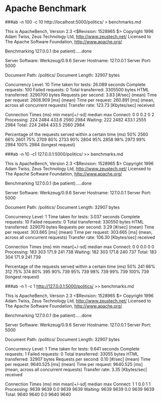 
Apache Benchmark
===============================================================


###ab -n 100 -c 10 http://localhost:5000/politics/ > benchmarks.md


This is ApacheBench, Version 2.3 <$Revision: 1528965 $>
Copyright 1996 Adam Twiss, Zeus Technology Ltd, http://www.zeustech.net/
Licensed to The Apache Software Foundation, http://www.apache.org/

Benchmarking 127.0.0.1 (be patient).....done


Server Software:        Werkzeug/0.9.6
Server Hostname:        127.0.0.1
Server Port:            5000

Document Path:          /politics/
Document Length:        32907 bytes

Concurrency Level:      10
Time taken for tests:   26.089 seconds
Complete requests:      100
Failed requests:        0
Total transferred:      3305500 bytes
HTML transferred:       3290700 bytes
Requests per second:    3.83 [#/sec] (mean)
Time per request:       2608.909 [ms] (mean)
Time per request:       260.891 [ms] (mean, across all concurrent requests)
Transfer rate:          123.73 [Kbytes/sec] received

Connection Times (ms)
              min  mean[+/-sd] median   max
Connect:        0    0   0.2      0       2
Processing:   224 2484 433.6   2560    2984
Waiting:      222 2482 433.1   2555    2984
Total:        224 2484 433.5   2560    2984

Percentage of the requests served within a certain time (ms)
  50%   2560
  66%   2601
  75%   2709
  80%   2733
  90%   2804
  95%   2858
  98%   2973
  99%   2984
 100%   2984 (longest request)
 
###ab -n 10 -c1 127.0.0.1:5000/politics/ >> benchmarks.md
 
This is ApacheBench, Version 2.3 <$Revision: 1528965 $>
Copyright 1996 Adam Twiss, Zeus Technology Ltd, http://www.zeustech.net/
Licensed to The Apache Software Foundation, http://www.apache.org/

Benchmarking 127.0.0.1 (be patient).....done


Server Software:        Werkzeug/0.9.6
Server Hostname:        127.0.0.1
Server Port:            5000

Document Path:          /politics/
Document Length:        32907 bytes

Concurrency Level:      1
Time taken for tests:   3.037 seconds
Complete requests:      10
Failed requests:        0
Total transferred:      330550 bytes
HTML transferred:       329070 bytes
Requests per second:    3.29 [#/sec] (mean)
Time per request:       303.665 [ms] (mean)
Time per request:       303.665 [ms] (mean, across all concurrent requests)
Transfer rate:          106.30 [Kbytes/sec] received

Connection Times (ms)
              min  mean[+/-sd] median   max
Connect:        0    0   0.0      0       0
Processing:   183  303 171.9    241     738
Waiting:      182  303 171.8    240     737
Total:        183  304 171.9    241     739

Percentage of the requests served within a certain time (ms)
  50%    241
  66%    312
  75%    374
  80%    395
  90%    739
  95%    739
  98%    739
  99%    739
 100%    739 (longest request)
 
###ab -n 1 -c 1 http://127.0.0.1:5000/politics/ >> benchmarks.md 

This is ApacheBench, Version 2.3 <$Revision: 1528965 $>
Copyright 1996 Adam Twiss, Zeus Technology Ltd, http://www.zeustech.net/
Licensed to The Apache Software Foundation, http://www.apache.org/

Benchmarking 127.0.0.1 (be patient).....done


Server Software:        Werkzeug/0.9.6
Server Hostname:        127.0.0.1
Server Port:            5000

Document Path:          /politics/
Document Length:        32907 bytes

Concurrency Level:      1
Time taken for tests:   9.641 seconds
Complete requests:      1
Failed requests:        0
Total transferred:      33055 bytes
HTML transferred:       32907 bytes
Requests per second:    0.10 [#/sec] (mean)
Time per request:       9640.525 [ms] (mean)
Time per request:       9640.525 [ms] (mean, across all concurrent requests)
Transfer rate:          3.35 [Kbytes/sec] received

Connection Times (ms)
              min  mean[+/-sd] median   max
Connect:        1    1   0.0      1       1
Processing:  9639 9639   0.0   9639    9639
Waiting:     9639 9639   0.0   9639    9639
Total:       9640 9640   0.0   9640    9640
